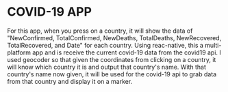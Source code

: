 # COVID-19 APP
For this app, when you press on a country, it will show the data of "NewConfirmed, TotalConfirmed, 
NewDeaths, TotalDeaths, NewRecovered, TotalRecovered, and Date" for each country. Using reac-native, this a 
multi-platform app and is receive the current covid-19 data from the covid19 api. I used geocoder so that
given the coordinates from clicking on a country, it will know which country it is and output that country's name.
With that country's name now given, it will be used for the covid-19 api to grab data from that country and display
it on a marker.
